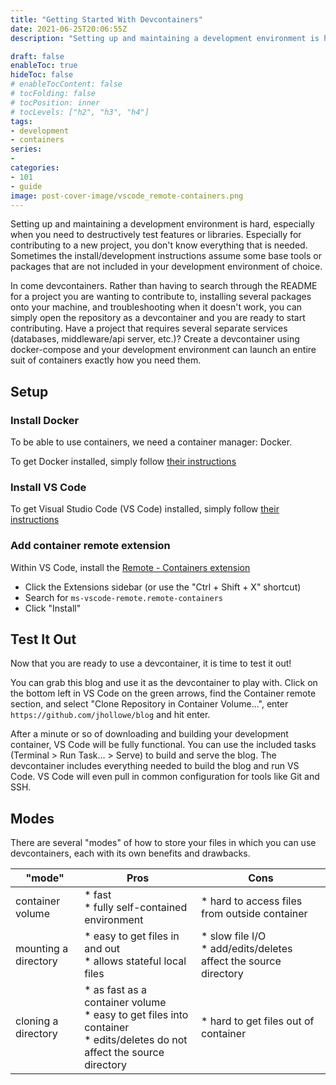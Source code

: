 ```yaml
---
title: "Getting Started With Devcontainers"
date: 2021-06-25T20:06:55Z
description: "Setting up and maintaining a development environment is hard, especially when you need to destructively test features or libraries."

draft: false
enableToc: true
hideToc: false
# enableTocContent: false
# tocFolding: false
# tocPosition: inner
# tocLevels: ["h2", "h3", "h4"]
tags:
- development
- containers
series:
- 
categories:
- 101
- guide
image: post-cover-image/vscode_remote-containers.png
---
```

<!-- spell-checker:ignore -->

Setting up and maintaining a development environment is hard, especially when you need to destructively test features or libraries. Especially for contributing to a new project, you don't know everything that is needed. Sometimes the install/development instructions assume some base tools or packages that are not included in your development environment of choice.

In come devcontainers. Rather than having to search through the README for a project you are wanting to contribute to, installing several packages onto your machine, and troubleshooting when it doesn't work, you can simply open the repository as a devcontainer and you are ready to start contributing. Have a project that requires several separate services (databases, middleware/api server, etc.)? Create a devcontainer using docker-compose and your development environment can launch an entire suit of containers exactly how you need them.

## Setup

### Install Docker

To be able to use containers, we need a container manager: Docker.

To get Docker installed, simply follow [their instructions](https://www.docker.com/get-started)

### Install VS Code

To get Visual Studio Code (VS Code) installed, simply follow [their instructions](https://code.visualstudio.com/download)

### Add container remote extension

<!-- TODO(jhollowe) add detailed information on how to install the extension -->

Within VS Code, install the [Remote - Containers extension](https://marketplace.visualstudio.com/items?itemName=ms-vscode-remote.remote-containers)

* Click the Extensions sidebar (or use the "Ctrl + Shift + X" shortcut)
* Search for `ms-vscode-remote.remote-containers`
* Click "Install"

## Test It Out

Now that you are ready to use a devcontainer, it is time to test it out!

You can grab this blog and use it as the devcontainer to play with. Click on the bottom left in VS Code on the green arrows, find the Container remote section, and select "Clone Repository in Container Volume...", enter `https://github.com/jhollowe/blog` and hit enter.

After a minute or so of downloading and building your development container, VS Code will be fully functional. You can use the included tasks (Terminal > Run Task... > Serve) to build and serve the blog. The devcontainer includes everything needed to build the blog and run VS Code. VS Code will even pull in common configuration for tools like Git and SSH.

## Modes

There are several "modes" of how to store your files in which you can use devcontainers, each with its own benefits and drawbacks.

<!-- markdownlint-disable MD037 MD033 -->
| "mode"               | Pros                                                                                                                        | Cons                                                               |
| -------------------- | --------------------------------------------------------------------------------------------------------------------------- | ------------------------------------------------------------------ |
| container volume     | * fast<br>* fully self-contained environment                                                                                | * hard to access files from outside container                      |
| mounting a directory | * easy to get files in and out<br>* allows stateful local files                                                             | * slow file I/O<br>* add/edits/deletes affect the source directory |
| cloning a directory  | * as fast as a container volume<br>* easy to get files into container<br>* edits/deletes do not affect the source directory | * hard to get files out of container                               |
<!-- markdownlint-enable MD037 MD033 -->
